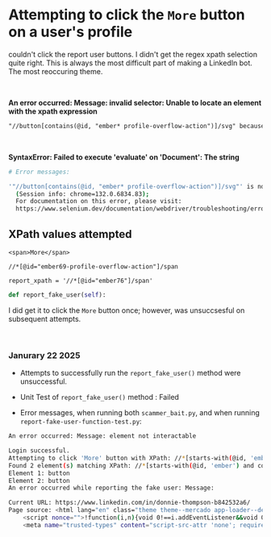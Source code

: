 # Attempting to click the `More` button on a user's profile

couldn't click the report user buttons. 
I didn't get the regex xpath selection quite right.
This is always the most difficult part of making a LinkedIn bot.
The most reoccuring theme.

<br>

**An error occurred: Message: invalid selector: Unable to locate an element with the xpath expression**
```html
"//button[contains(@id, "ember* profile-overflow-action")]/svg" because of the following error:
```

<br>

**SyntaxError: Failed to execute 'evaluate' on 'Document': The string**
```bash
# Error messages:

'"//button[contains(@id, "ember* profile-overflow-action")]/svg"' is not a valid XPath expression.
  (Session info: chrome=132.0.6834.83);
  For documentation on this error, please visit:
  https://www.selenium.dev/documentation/webdriver/troubleshooting/errors#invalid-selector-exception
```

## XPath values attempted

`<span>More</span>`

`//*[@id="ember69-profile-overflow-action"]/span`

`report_xpath = '//*[@id="ember76"]/span'`

```python
def report_fake_user(self):
```

I did get it to click the `More` button once; however, was unsuccsesful on subsequent attempts.

<br>

### Janurary 22 2025

- Attempts to successfully run the `report_fake_user()` method were unsuccessful.

- Unit Test of `report_fake_user()` method : Failed

- Error messages, when running both `scammer_bait.py`, and when running `report-fake-user-function-test.py`:
```bash
An error occurred: Message: element not interactable

Login successful.
Attempting to click 'More' button with XPath: //*[starts-with(@id, 'ember') and contains(@id, '-profile-overflow-action')]
Found 2 element(s) matching XPath: //*[starts-with(@id, 'ember') and contains(@id, '-profile-overflow-action')]
Element 1: button
Element 2: button
An error occurred while reporting the fake user: Message:

Current URL: https://www.linkedin.com/in/donnie-thompson-b842532a6/
Page source: <html lang="en" class="theme theme--mercado app-loader--default artdeco"><head>
    <script nonce="">!function(i,n){void 0!==i.addEventListener&&void 0!==i.hidden&&(n.liVisibilityChangeListener=function(){i.hidden&&(n.liHasWindowHidden=!0)},i.addEventListener("visibilitychange",n.liVisibilityChangeListener))}(document,window);</script>
    <meta name="trusted-types" content="script-src-attr 'none'; require-trusted-types-for 'script'; trusted-types 'allow-duplicates' default jSecure highcharts do...
```


